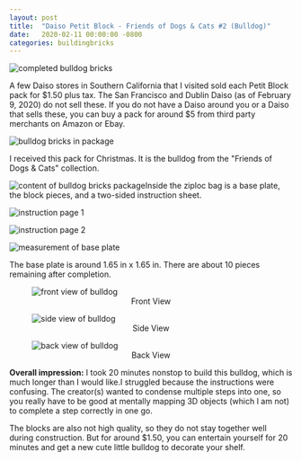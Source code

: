 ```yaml
---
layout: post
title:  "Daiso Petit Block - Friends of Dogs & Cats #2 (Bulldog)"
date:   2020-02-11 00:00:00 -0800
categories: buildingbricks
---
```


![completed bulldog bricks](https://i.imgur.com/rah7any.jpg)

A few Daiso stores in Southern California that I visited sold each Petit Block pack for $1.50 plus tax. The San Francisco and Dublin Daiso (as of February 9, 2020) do not sell these. If you do not have a Daiso around you or a Daiso that sells these, you can buy a pack for around $5 from third party merchants on Amazon or Ebay.

![bulldog bricks in package](https://i.imgur.com/M2xJKQN.jpg)

I received this pack for Christmas. It is the bulldog from the "Friends of Dogs & Cats" collection.

![content of bulldog bricks package](https://i.imgur.com/9peXJe0.jpg)Inside the ziploc bag is a base plate, the block pieces, and a two-sided instruction sheet.

![instruction page 1](https://i.imgur.com/VTJ0XzR.jpg)

![instruction page 2](https://i.imgur.com/kGEHNTW.jpg)

![measurement of base plate](https://i.imgur.com/rnPI5OT.jpg)

The base plate is around 1.65 in x 1.65 in. There are about 10 pieces remaining after completion.

<figure>
    <img src="https://i.imgur.com/rX8i3RP.jpg" alt="front view of bulldog">
    <center><figcaption>Front View</figcaption></center>
</figure>

<figure>
    <img src="https://i.imgur.com/IJcDFL8.jpg" alt="side view of bulldog">
    <center><figcaption>Side View</figcaption></center>
</figure>

<figure>
    <img src="https://i.imgur.com/CdTfiPF.jpg" alt="back view of bulldog">
    <center><figcaption>Back View</figcaption></center>
</figure>


**Overall impression:** I took 20 minutes nonstop to build this bulldog, which is much longer than I would like.I struggled because the instructions were confusing. The creator(s) wanted to condense multiple steps into one, so you really have to be good at mentally mapping 3D objects (which I am not) to complete a step correctly in one go.

The blocks are also not high quality, so they do not stay together well during construction. But for around $1.50, you can entertain yourself for 20 minutes and get a new cute little bulldog to decorate your shelf.
